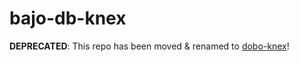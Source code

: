 # bajo-db-knex

**DEPRECATED**: This repo has been moved & renamed to [dobo-knex](https://github.com/ardhi/dobo-knex)!